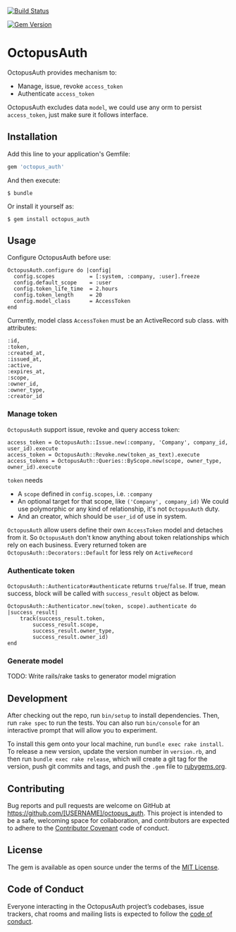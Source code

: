 [![Build Status](https://travis-ci.org/TINYhr/octopus_auth.svg?branch=master)](https://travis-ci.org/TINYhr/octopus_auth)

[![Gem Version](https://badge.fury.io/rb/octopus_auth.svg)](https://badge.fury.io/rb/octopus_auth)

# OctopusAuth

OctopusAuth provides mechanism to:

* Manage, issue, revoke `access_token`
* Authenticate `access_token`

OctopusAuth excludes data `model`, we could use any orm to persist `access_token`, just make sure it follows interface.

## Installation

Add this line to your application's Gemfile:

```ruby
gem 'octopus_auth'
```

And then execute:

    $ bundle

Or install it yourself as:

    $ gem install octopus_auth

## Usage

Configure OctopusAuth before use:

```
OctopusAuth.configure do |config|
  config.scopes           = [:system, :company, :user].freeze
  config.default_scope    = :user
  config.token_life_time  = 2.hours
  config.token_length     = 20
  config.model_class      = AccessToken
end

```

Currently, model class `AccessToken` must be an ActiveRecord sub class. with attributes:
```
:id,
:token,
:created_at,
:issued_at,
:active,
:expires_at,
:scope,
:owner_id,
:owner_type,
:creator_id
```

### Manage token

`OctopusAuth` support issue, revoke and query access token:

```
access_token = OctopusAuth::Issue.new(:company, 'Company', company_id, user_id).execute
access_token = OctopusAuth::Revoke.new(token_as_text).execute
access_tokens = OctopusAuth::Queries::ByScope.new(scope, owner_type, owner_id).execute
```

`token` needs

* A `scope` defined in `config.scopes`, i.e. `:company`
* An optional target for that scope, like `('Company', company_id)` We could use polymorphic or any kind of relationship, it's not `OctopusAuth` duty.
* And an creator, which should be `user_id` of use in system.

`OctopusAuth` allow users define their own `AccessToken` model and detaches from it. So `OctopusAuth` don't know anything about token relationships which rely on each business.
Every returned token are `OctopusAuth::Decorators::Default` for less rely on `ActiveRecord`

### Authenticate token

`OctopusAuth::Authenticator#authenticate` returns `true`/`false`.
If true, mean success, block will be called with `success_result` object as below.

```
OctopusAuth::Authenticator.new(token, scope).authenticate do |success_result|
    track(success_result.token,
        success_result.scope,
        success_result.owner_type,
        success_result.owner_id)
end
```

### Generate model

TODO: Write rails/rake tasks to generator model migration

## Development

After checking out the repo, run `bin/setup` to install dependencies. Then, run `rake spec` to run the tests. You can also run `bin/console` for an interactive prompt that will allow you to experiment.

To install this gem onto your local machine, run `bundle exec rake install`. To release a new version, update the version number in `version.rb`, and then run `bundle exec rake release`, which will create a git tag for the version, push git commits and tags, and push the `.gem` file to [rubygems.org](https://rubygems.org).

## Contributing

Bug reports and pull requests are welcome on GitHub at https://github.com/[USERNAME]/octopus_auth. This project is intended to be a safe, welcoming space for collaboration, and contributors are expected to adhere to the [Contributor Covenant](http://contributor-covenant.org) code of conduct.

## License

The gem is available as open source under the terms of the [MIT License](https://opensource.org/licenses/MIT).

## Code of Conduct

Everyone interacting in the OctopusAuth project’s codebases, issue trackers, chat rooms and mailing lists is expected to follow the [code of conduct](https://github.com/[USERNAME]/octopus_auth/blob/master/CODE_OF_CONDUCT.md).
